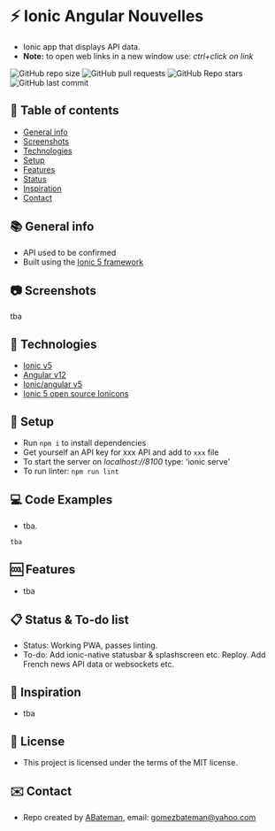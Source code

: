 # :zap: Ionic Angular Nouvelles

* Ionic app that displays API data.
* **Note:** to open web links in a new window use: _ctrl+click on link_

![GitHub repo size](https://img.shields.io/github/repo-size/AndrewJBateman/ionic-angular-nouvelles?style=plastic)
![GitHub pull requests](https://img.shields.io/github/issues-pr/AndrewJBateman/ionic-angular-nouvelles?style=plastic)
![GitHub Repo stars](https://img.shields.io/github/stars/AndrewJBateman/ionic-angular-nouvelles?style=plastic)
![GitHub last commit](https://img.shields.io/github/last-commit/AndrewJBateman/ionic-angular-nouvelles?style=plastic)

## :page_facing_up: Table of contents

* [General info](#general-info)
* [Screenshots](#screenshots)
* [Technologies](#technologies)
* [Setup](#setup)
* [Features](#features)
* [Status](#status)
* [Inspiration](#inspiration)
* [Contact](#contact)

## :books: General info

* API used to be confirmed
* Built using the [Ionic 5 framework](https://ionicframework.com/docs)

## :camera: Screenshots

tba

## :signal_strength: Technologies

* [Ionic v5](https://ionicframework.com/)
* [Angular v12](https://angular.io/)
* [Ionic/angular v5](https://www.npmjs.com/package/@ionic/angular)
* [Ionic 5 open source Ionicons](https://ionicons.com/)

## :floppy_disk: Setup

* Run `npm i` to install dependencies
* Get yourself an API key for xxx API and add to `xxx` file
* To start the server on _localhost://8100_ type: 'ionic serve'
* To run linter: `npm run lint`

## :computer: Code Examples

* tba.

```typescript
tba
```

## :cool: Features

* tba

## :clipboard: Status & To-do list

* Status: Working PWA, passes linting.
* To-do: Add ionic-native statusbar & splashscreen etc. Reploy. Add French news API data or websockets etc.

## :clap: Inspiration

* tba

## :file_folder: License

* This project is licensed under the terms of the MIT license.

## :envelope: Contact

* Repo created by [ABateman](https://github.com/AndrewJBateman), email: gomezbateman@yahoo.com
